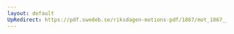 ```yaml
---
layout: default
UpRedirect: https://pdf.swedeb.se/riksdagen-motions-pdf/1867/mot_1867__fk__00014.pdf
---
```

